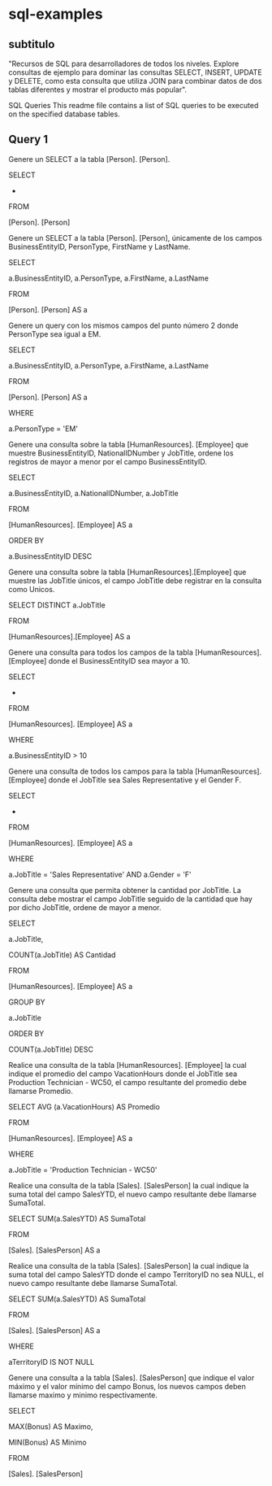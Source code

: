 # sql-examples

## subtitulo

"Recursos de SQL para desarrolladores de todos los niveles. Explore consultas de ejemplo para dominar las consultas SELECT, INSERT, UPDATE y DELETE, como esta consulta que utiliza JOIN para combinar datos de dos tablas diferentes y mostrar el producto más popular".

SQL Queries
This readme file contains a list of SQL queries to be executed on the specified database tables.

## Query 1

Genere un SELECT a la tabla [Person]. [Person].

SELECT

*

FROM

[Person]. [Person]



Genere un SELECT a la tabla [Person]. [Person], únicamente de los campos BusinessEntityID, PersonType, FirstName y LastName.

SELECT

a.BusinessEntityID, a.PersonType, a.FirstName, a.LastName

FROM

[Person]. [Person] AS a

Genere un query con los mismos campos del punto número 2 donde PersonType sea igual a EM.

SELECT

a.BusinessEntityID, a.PersonType, a.FirstName, a.LastName

FROM

[Person]. [Person] AS a

WHERE

a.PersonType = 'EM'

Genere una consulta sobre la tabla [HumanResources]. [Employee] que muestre BusinessEntityID, NationalIDNumber y JobTitle, ordene los registros de mayor a menor por el campo BusinessEntityID.

SELECT

a.BusinessEntityID, a.NationalIDNumber, a.JobTitle

FROM

[HumanResources]. [Employee] AS a

ORDER BY

a.BusinessEntityID DESC

Genere una consulta sobre la tabla [HumanResources].[Employee] que muestre las JobTitle únicos, el campo JobTitle debe registrar en la consulta como Unicos.

SELECT  DISTINCT a.JobTitle

FROM

[HumanResources].[Employee] AS a

Genere una consulta para todos los campos de la tabla [HumanResources]. [Employee] donde el BusinessEntityID sea mayor a 10.

SELECT

*

FROM

[HumanResources]. [Employee] AS a

WHERE

a.BusinessEntityID > 10

Genere una consulta de todos los campos para la tabla [HumanResources]. [Employee] donde el JobTitle sea Sales Representative y el Gender F.

SELECT

*

FROM

[HumanResources]. [Employee] AS a

WHERE

a.JobTitle = 'Sales Representative' AND a.Gender = 'F'

Genere una consulta que permita obtener la cantidad por JobTitle. La consulta debe mostrar el campo JobTitle seguido de la cantidad que hay por dicho JobTitle, ordene de mayor a menor.

SELECT

a.JobTitle,

COUNT(a.JobTitle) AS Cantidad

FROM

[HumanResources]. [Employee] AS a

GROUP BY

a.JobTitle

ORDER BY

COUNT(a.JobTitle) DESC



Realice una consulta de la tabla [HumanResources]. [Employee] la cual indique el promedio del campo VacationHours donde el JobTitle sea Production Technician - WC50, el campo resultante del promedio debe llamarse Promedio.

SELECT AVG (a.VacationHours) AS Promedio

FROM

[HumanResources]. [Employee] AS a

WHERE

a.JobTitle = 'Production Technician - WC50'

Realice una consulta de la tabla [Sales]. [SalesPerson] la cual indique la suma total del campo SalesYTD, el nuevo campo resultante debe llamarse SumaTotal.

SELECT SUM(a.SalesYTD) AS SumaTotal

FROM

[Sales]. [SalesPerson] AS a

Realice una consulta de la tabla [Sales]. [SalesPerson] la cual indique la suma total del campo SalesYTD donde el campo TerritoryID no sea NULL, el nuevo campo resultante debe llamarse SumaTotal.

SELECT SUM(a.SalesYTD) AS SumaTotal

FROM

[Sales]. [SalesPerson] AS a

WHERE

aTerritoryID IS NOT NULL



Genere una consulta a la tabla [Sales]. [SalesPerson] que indique el valor máximo y el valor mínimo del campo Bonus, los nuevos campos deben llamarse maximo y minimo respectivamente.

SELECT

MAX(Bonus) AS Maximo,

MIN(Bonus) AS Minimo

FROM

[Sales]. [SalesPerson]
